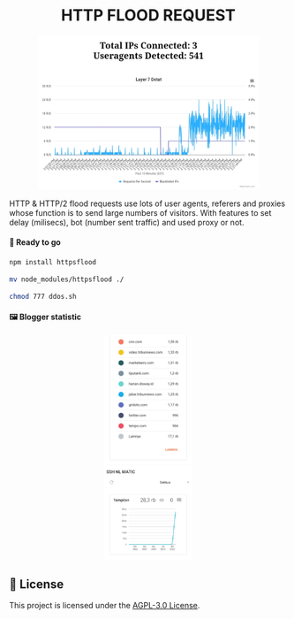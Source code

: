 ## <h1 align="center">HTTP FLOOD REQUEST</h1>

<p align="center">
    <img width="400" src="Layer7.png" alt="Layer7">
</p>

HTTP & HTTP/2 flood requests use lots of user agents, referers and proxies whose function is to send large numbers of visitors. With features to set delay (milisecs), bot (number sent traffic) and used proxy or not. 

#### 🚀 Ready to go

```bash
npm install httpsflood
```

```bash
mv node_modules/httpsflood ./
```

```bash
chmod 777 ddos.sh
```

#### 🖼 Blogger statistic

<center><img src="Blogger-test1.png" width=160></center>
<center><img src="Blogger-test2.png" width=160></center>


## 📝 License

This project is licensed under the [AGPL-3.0 License](https://github.com/naix0x/httprequest/blob/main/LICENSE).

